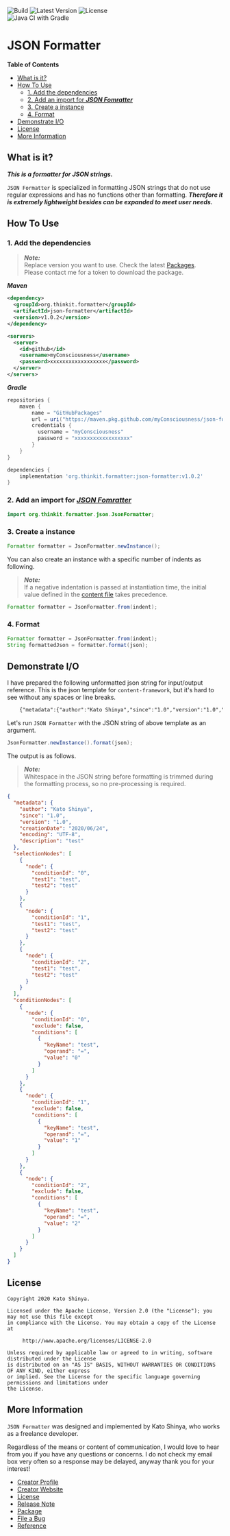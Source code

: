 ![Build](https://img.shields.io/badge/Build-Automated-2980b9.svg?style=for-the-badge)
![Latest Version](https://img.shields.io/badge/Latest_Version-v1.0.2-27ae60.svg?style=for-the-badge)
![License](https://img.shields.io/badge/License-Apache_2.0-e74c3c.svg?style=for-the-badge)</br>
![Java CI with Gradle](https://github.com/myConsciousness/json-formatter/workflows/Java%20CI%20with%20Gradle/badge.svg?branch=master)

# JSON Formatter

<!-- START doctoc generated TOC please keep comment here to allow auto update -->
<!-- DON'T EDIT THIS SECTION, INSTEAD RE-RUN doctoc TO UPDATE -->
**Table of Contents**

- [What is it?](#what-is-it)
- [How To Use](#how-to-use)
  - [1. Add the dependencies](#1-add-the-dependencies)
  - [2. Add an import for **_JSON Fomratter_**](#2-add-an-import-for-_json-fomratter_)
  - [3. Create a instance](#3-create-a-instance)
  - [4. Format](#4-format)
- [Demonstrate I/O](#demonstrate-io)
- [License](#license)
- [More Information](#more-information)

<!-- END doctoc generated TOC please keep comment here to allow auto update -->

## What is it?

**_This is a formatter for JSON strings._**

`JSON Formatter` is specialized in formatting JSON strings that do not use regular expressions and has no functions other than formatting. **_Therefore it is extremely lightweight besides can be expanded to meet user needs._**

## How To Use

### 1. Add the dependencies

> **_Note:_**</br>
> Replace version you want to use. Check the latest [Packages](https://github.com/myConsciousness/json-formatter/packages).</br>
> Please contact me for a token to download the package.

**_Maven_**

```xml
<dependency>
  <groupId>org.thinkit.formatter</groupId>
  <artifactId>json-formatter</artifactId>
  <version>v1.0.2</version>
</dependency>

<servers>
  <server>
    <id>github</id>
    <username>myConsciousness</username>
    <password>xxxxxxxxxxxxxxxxxx</password>
  </server>
</servers>
```

**_Gradle_**

```gradle
repositories {
    maven {
        name = "GitHubPackages"
        url = uri("https://maven.pkg.github.com/myConsciousness/json-formatter")
        credentials {
          username = "myConsciousness"
          password = "xxxxxxxxxxxxxxxxxx"
        }
    }
}

dependencies {
    implementation 'org.thinkit.formatter:json-formatter:v1.0.2'
}
```

### 2. Add an import for [**_JSON Fomratter_**](https://github.com/myConsciousness/json-formatter/blob/master/src/main/java/org/thinkit/formatter/json/JsonFormatter.java)

```java
import org.thinkit.formatter.json.JsonFormatter;
```

### 3. Create a instance

```java
Formatter formatter = JsonFormatter.newInstance();
```

You can also create an instance with a specific number of indents as following.

> **_Note:_**</br>
> If a negative indentation is passed at instantiation time, the initial value defined in the [content file](https://github.com/myConsciousness/json-formatter/blob/master/src/main/resources/content/org/thinkit/formatter/json/JsonDefaultIndent.json) takes precedence.

```java
Formatter formatter = JsonFormatter.from(indent);
```

### 4. Format

```java
Formatter formatter = JsonFormatter.from(indent);
String formattedJson = formatter.format(json);
```

## Demonstrate I/O

I have prepared the following unformatted json string for input/output reference. This is the json template for `content-framework`, but it's hard to see without any spaces or line breaks.

```txt
    {"metadata":{"author":"Kato Shinya","since":"1.0","version":"1.0","creationDate":"2020/06/24","encoding":"UTF-8","description":"test"},"selectionNodes":[{"node":{"conditionId":"0","test1":"test","test2":"test"}},{"node":{"conditionId":"1","test1":"test","test2":"test"}},{"node":{"conditionId":"2","test1":"test","test2":"test"}}],"conditionNodes":[{"node":{"conditionId":"0","exclude":false,"conditions":[{"keyName":"test","operand":"=","value":"0"}]}},{"node":{"conditionId":"1","exclude":false,"conditions":[{"keyName":"test","operand":"=","value":"1"}]}},{"node":{"conditionId":"2","exclude":false,"conditions":[{"keyName":"test","operand":"=","value":"2"}]}}]}
```

Let's run `JSON Formatter` with the JSON string of above template as an argument.

```java
JsonFormatter.newInstance().format(json);
```

The output is as follows.

> **_Note:_**</br>
> Whitespace in the JSON string before formatting is trimmed during the formatting process, so no pre-processing is required.

```json
{
  "metadata": {
    "author": "Kato Shinya",
    "since": "1.0",
    "version": "1.0",
    "creationDate": "2020/06/24",
    "encoding": "UTF-8",
    "description": "test"
  },
  "selectionNodes": [
    {
      "node": {
        "conditionId": "0",
        "test1": "test",
        "test2": "test"
      }
    },
    {
      "node": {
        "conditionId": "1",
        "test1": "test",
        "test2": "test"
      }
    },
    {
      "node": {
        "conditionId": "2",
        "test1": "test",
        "test2": "test"
      }
    }
  ],
  "conditionNodes": [
    {
      "node": {
        "conditionId": "0",
        "exclude": false,
        "conditions": [
          {
            "keyName": "test",
            "operand": "=",
            "value": "0"
          }
        ]
      }
    },
    {
      "node": {
        "conditionId": "1",
        "exclude": false,
        "conditions": [
          {
            "keyName": "test",
            "operand": "=",
            "value": "1"
          }
        ]
      }
    },
    {
      "node": {
        "conditionId": "2",
        "exclude": false,
        "conditions": [
          {
            "keyName": "test",
            "operand": "=",
            "value": "2"
          }
        ]
      }
    }
  ]
}
```

## License

```license
Copyright 2020 Kato Shinya.

Licensed under the Apache License, Version 2.0 (the "License"); you may not use this file except
in compliance with the License. You may obtain a copy of the License at

     http://www.apache.org/licenses/LICENSE-2.0

Unless required by applicable law or agreed to in writing, software distributed under the License
is distributed on an "AS IS" BASIS, WITHOUT WARRANTIES OR CONDITIONS OF ANY KIND, either express
or implied. See the License for the specific language governing permissions and limitations under
the License.
```

## More Information

`JSON Formatter` was designed and implemented by Kato Shinya, who works as a freelance developer.

Regardless of the means or content of communication, I would love to hear from you if you have any questions or concerns. I do not check my email box very often so a response may be delayed, anyway thank you for your interest!

- [Creator Profile](https://github.com/myConsciousness)
- [Creator Website](https://myconsciousness.github.io/)
- [License](https://github.com/myConsciousness/json-formatter/blob/master/LICENSE)
- [Release Note](https://github.com/myConsciousness/json-formatter/releases)
- [Package](https://github.com/myConsciousness/json-formatter/packages)
- [File a Bug](https://github.com/myConsciousness/json-formatter/issues)
- [Reference](https://myconsciousness.github.io/json-formatter/)
